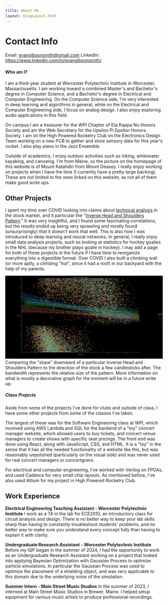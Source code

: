 ```yaml
---
title: About Me
layout: blogLayout.html
---
```


# Contact Info

Email: evangibsonsmith@gmail.com
LinkedIn: https://www.linkedin.com/in/evangibsonsmith/

#### Who am I?

I am a third-year student at Worcester Polytechnic Institute in Worcester, Massachusetts. I am working toward a combined Master's and Bachelor's degree in Computer Science, and a Bachelor's degree in Electrical and Computer Engineering. On the Computer Science side, I'm very interested in deep learning and algorithms in general, while on the Electrical and Computer Engineering side, I focus on analog design. I also enjoy exploring audio applications in this field.

On campus I am a treasurer for the WPI Chapter of Eta Kappa Nu Honors Society and am the Web Secretary for the Upsilon Pi Epsilon Honors Society. I am on the High Powered Rocketry Club on the Electronics Design Team working on a new PCB to gather and store sensory data for this year's rocket. I also play piano in the Jazz Ensemble.

Outside of academics, I enjoy outdoor activities such as hiking, whitewater kayaking, and canoeing. I'm from Maine, so the picture on the homepage of this website is of Mount Katahdin from Mount Deasey. I really enjoy working on projects when I have the time (I currently have a pretty large backlog). These are not limited to the ones linked on this website, as not all of them make good write ups. 

## Other Projects

I spent my time over COVID looking into claims about [technical analysis](https://www.investopedia.com/terms/t/technicalanalysis.asp) in the stock market, and it particular the "[Inverse Head and Shoulders Pattern](https://www.investopedia.com/terms/i/inverseheadandshoulders.asp)." It was very insightful, and I found some fascinating correlations, but the results ended up being very sprawling and mostly found (unsurprisingly) that it doesn't work that well. This is also how I was introduced to deep learning and neural networks. In general, I really enjoy small data analysis projects, such as looking at statistics for hockey goalies in the NHL (because my brother plays goalie in hockey). I may add a page for both of these projects in the future if I have time to reorganize everything into a digestible format. Over COVID I also built a climbing wall (or more aptly, a climbing "hut", since it had a roof) in our backyard with the help of my parents. 

<div class="animation-container with-note"  style="width: 100%; height: auto;">
<img src="/images/NecklineAngleToProfit.png" alt="Inverse Head and Shoulders Neckline Angle to Profit Graph">
</div>

<div class="note">Comparing the "slope" downward of a particular Inverse Head and Shoulders Pattern to the direction of the stock a few candlesticks after. The bandwidth represents the relative size of the pattern. More information on what is mostly a decorative graph for the moment will be in a future write up. </div>

##### Class Projects
Aside from some of the projects I've done for clubs and outside of class, I have some other projects from some of the classes I've taken.

The largest of these was for the Software Engineering class at WPI, which involved using AWS Lambda and SQL for the backend of a "toy" concert manager website, which allowed users to buy tickets, and concert venue managers to create shows with specific seat pricings. The front end was done using React, along with JavaScript, CSS, and HTML. It is a "toy" in the sense that it has all the needed functionality of a website like this, but was reasonably unpolished (particularly on the visual side) and was never used for real concert managers or concertgoers.

For electrical and computer engineering, I've worked with Verilog on FPGAs, and used Cadence for very small chip layouts. As mentioned before, I've also used Altium for my project in High Powered Rocketry Club.

## Work Experience 

**Electrical Engineering Teaching Assistant - Worcester Polytechnic Institute**
I work as a TA in the lab for ECE2010, an introductory class for circuit analysis and design. 
There is no better way to keep your lab skills sharp than having to constantly troubleshoot students' problems, and no better way to make sure you understand every concept fully than having to explain it with clarity.

**Undergraduate Research Assistant - Worcester Polytechnic Institute**
Before my IQP began in the summer of 2024, I had the opportunity to work as an Undergraduate Research Assistant working on a project that looked into applying Bayesian Optimization with Gaussian Process to optimize particle simulations. In particular the Gaussian Process was used to optimize the placement of a shielding object, and was very applicable to this domain due to the underlying noise of the simulation.

**Summer Intern - Main Street Music Studios**
In the summer of 2023, I interned at Main Street Music Studios in Brewer, Maine. I helped setup equipment for various music artists to produce professional recordings.  





